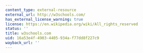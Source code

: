 ```yaml
---
content_type: external-resource
external_url: http://w3schools.com/
has_external_license_warning: true
license: https://en.wikipedia.org/wiki/All_rights_reserved
status: ''
title: w3schools.com
uid: 16a53e4f-4903-4405-934a-f77dd8f227c9
wayback_url: ''
---
```

